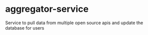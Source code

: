 # aggregator-service
Service to pull data from multiple open source apis and update the database for users
